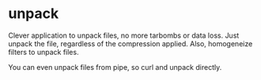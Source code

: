 unpack
======

Clever application to unpack files, no more tarbombs or data loss. Just unpack
the file, regardless of the compression applied. Also, homogeneize filters
to unpack files.

You can even unpack files from pipe, so curl and unpack directly.

